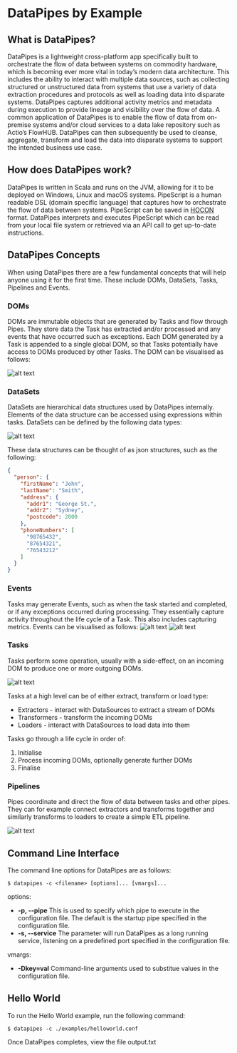 # DataPipes by Example

## What is DataPipes?
DataPipes is a lightweight cross-platform app specifically built to orchestrate the flow of data between systems on commodity hardware, which is becoming ever more vital in today’s modern data architecture. This includes the ability to interact with multiple data sources, such as collecting structured or unstructured data from systems that use a variety of data extraction procedures and protocols as well as loading data into disparate systems. DataPipes captures additional activity metrics and metadata during execution to provide lineage and visibility over the flow of data. A common application of DataPipes is to enable the flow of data from on-premise systems and/or cloud services to a data lake repository such as Actio’s FlowHUB. DataPipes can then subsequently be used to cleanse, aggregate, transform and load the data into disparate systems to support the intended business use case.

## How does DataPipes work?
DataPipes is written in Scala and runs on the JVM, allowing for it to be deployed on Windows, Linux and macOS systems. PipeScript is a human readable DSL (domain specific language) that captures how to orchestrate the flow of data between systems. PipeScript can be saved in [HOCON](https://github.com/lightbend/config) format. DataPipes interprets and executes PipeScript which can be read from your local file system or retrieved  via an API call to get up-to-date instructions.

## DataPipes Concepts
When using DataPipes there are a few fundamental concepts that will help anyone using it for the first time. These include DOMs, DataSets, Tasks, Pipelines and Events.

### DOMs
DOMs are immutable objects that are generated by Tasks and flow through Pipes. They store data the Task has extracted and/or processed and any events that have occurred such as exceptions. Each DOM generated by a Task is appended to a single global DOM, so that Tasks potentially have access to DOMs produced by other Tasks. The DOM can be visualised as follows:

<!--[note: DOMs are immutable objects that flow through Pipes and Tasks {bg:cornsilk}]

[DOM]++-successful/failed>[DataSet]
[DOM]++-events *>[Events]
[DOM]++-child *>[DOM]-->
![alt text](http://yuml.me/c1ffb909.png)

### DataSets
DataSets are hierarchical data structures used by DataPipes internally. Elements of the data structure can be accessed using expressions within tasks. DataSets can be defined by the following data types: 

<!--
[note: DataSets contain typed hierarchical data{bg:cornsilk}]

[<<DataSet>>]^[String]
[<<DataSet>>]^[Date]
[<<DataSet>>]^[Numeric]
[<<DataSet>>]^[Boolean]
[<<DataSet>>]^[Record]
[<<DataSet>>]^[Empty]
[<<DataSet>>]^[Array]
[Record]<>-fields*[<<DataSet>>]
[Array]<>-items*[<<DataSet>>]
-->
![alt text](http://yuml.me/97665715.png)

These data structures can be thought of as json structures, such as the following:

```json
{
  "person": {
    "firstName": "John",
    "lastName": "Smith",
    "address": {
      "addr1": "George St.",
      "addr2": "Sydney",
      "postcode": 2000
    },
    "phoneNumbers": [
      "98765432",
      "87654321",
      "76543212"
    ]
  }
}
```

### Events
Tasks may generate Events, such as when the task started and completed, or if any exceptions occurred during processing. They essentially capture activity throughout the life cycle of a Task. This also includes capturing metrics. Events can be visualised as follows:
![alt text](http://yuml.me/diagram/scruffy/class/[Event|time:%20timestamp]<>-data>[DataSet],%20[Event]-created_by%201>[Task])
![alt text](http://yuml.me/f4c9d947.png)


### Tasks
Tasks perform some operation, usually with a side-effect, on an incoming DOM to produce one or more outgoing DOMs.

![alt text](http://yuml.me/diagram/scruffy/activity/(start)->(Task)->(end))

Tasks at a high level can be of either extract, transform or load type:

* Extractors - interact with DataSources to extract a stream of DOMs
* Transformers - transform the incoming DOMs
* Loaders - interact with DataSources to load data into them

Tasks go through a life cycle in order of:

1. Initialise
2. Process incoming DOMs, optionally generate further DOMs
3. Finalise

### Pipelines
Pipes coordinate and direct the flow of data between tasks and other pipes. They can for example connect extractors and transforms together and similarly transforms to loaders to create a simple ETL pipeline.

![alt text](http://yuml.me/diagram/scruffy/activity/(start)->(Extract)->(Transform)->(Load)->(end))

## Command Line Interface
The command line options for DataPipes are as follows:

```shell
$ datapipes -c <filename> [options]... [vmargs]...

```

options:
* **-p, --pipe**
    This is used to specify which pipe to execute in the configuration file. The default is the startup pipe specified in the configuration file.
* **-s, --service**
    The parameter will run DataPipes as a long running service, listening on a predefined port specified in the configuration file.

vmargs:
* **-Dkey=val**
    Command-line arguments used to substitue values in the configuration file.


## Hello World

To run the Hello World example, run the following command:

```shell
$ datapipes -c ./examples/helloworld.conf
```

Once DataPipes completes, view the file output.txt